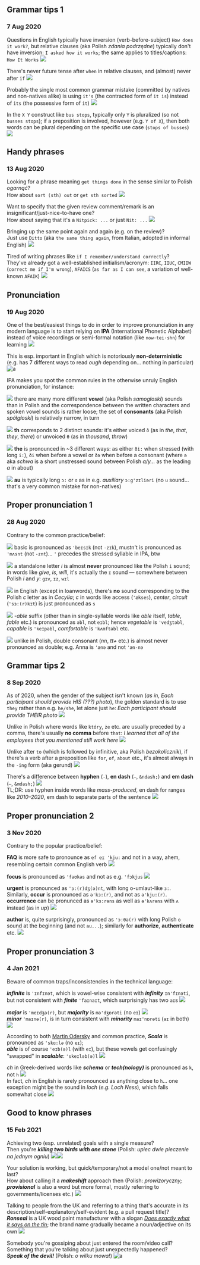 ## Grammar tips 1
### 7 Aug 2020

Questions in English typically have inversion (verb-before-subject) `How does it work?`,
but relative clauses (aka Polish _zdania podrzędne_) typically don't have inversion:
`I asked how it works`; the same applies to titles/captions: `How It Works` ![](arrows_counterclockwise)

There's never future tense after `when` in relative clauses, and (almost) never after `if` ![](crystal_ball)

Probably the single most common grammar mistake (committed by natives and non-natives alike)
is using `it's` (the contracted form of `it is`) instead of `its` (the possessive form of `it`) ![](it)

In the `X Y` construct like `bus stops`, typically only `Y` is pluralized (so not `busses stops`);
if a preposition is involved, however (e.g. `Y of X`), then both words can be plural
depending on the specific use case (`stops of busses`) ![](bus)


## Handy phrases
### 13 Aug 2020

Looking for a phrase meaning `get things done` in the sense similar to Polish _ogarnąć_? <br/>
How about `sort (sth) out` or `get sth sorted` ![](male-construction-worker)

Want to specify that the given review comment/remark is an insignificant/just-nice-to-have one? <br/>
How about saying that it's a `Nitpick: ...` or just `Nit: ...` ![](grammar-nazi)

Bringing up the same point again and again (e.g. on the review)? <br/>
Just use `Ditto` (aka `the same thing again`, from Italian, adopted in informal English) ![](it)

Tired of writing phrases like `if I remember/understand correctly`? <br/>
They've already got a well-established initialism/acronym: `IIRC`, `IIUC`, `CMIIW` (`correct me if I'm wrong`),
`AFAICS` (`as far as I can see`, a variation of well-known `AFAIK`) ![](writing_hand)


## Pronunciation
### 19 Aug 2020

One of the best/easiest things to do in order to improve pronunciation in any modern language
is to start relying on **IPA** (International Phonetic Alphabet) instead of voice recordings
or semi-formal notation (like `now·tei·shn`) for learning ![](beer)

This is esp. important in English which is notoriously **non-deterministic**
(e.g. has 7 different ways to read _ough_ depending on... nothing in particular) ![a](this_is_fine)

IPA makes you spot the common rules in the otherwise unruly English pronunciation, for instance:

![](one) there are many more different **vowel** (aka Polish _samogłoski_) sounds than in Polish
and the correspondence between the written characters and spoken vowel sounds is rather loose;
the set of **consonants** (aka Polish _spółgłoski_) is relatively narrow, in turn

![](two) **th** corresponds to 2 distinct sounds: it's either voiced `ð` (as in _the_, _that_, _they_, _there_)
or unvoiced `θ` (as in _thousand_, _throw_)

![](three) **the** is pronounced in ~3 different ways: as either `ði:` when stressed (with long `i:`),
`ði` when before a vowel or `ðə` when before a consonant (where `ə` aka _schwa_ is a
short unstressed sound between Polish _a/y..._ as the leading _a_ in about)

![](four) **au** is typically long `ɔ:` or `ɑ` as in e.g. _auxiliary_ `ɔ:ɡ'zɪliəri`
(no `u` sound... that's a very common mistake for non-natives)


## Proper pronunciation 1
### 28 Aug 2020

Contrary to the common practice/belief:

![](one) basic is pronounced as `'beɪsɪk` (not `-zɪk`), mustn't is pronounced as `'mʌsnt`
(not `-znt`)... `'` precedes the stressed syllable in IPA, btw

![](two) a standalone letter _i_ is almost **never** pronounced like the Polish `i` sound;
in words like _give_, _is_, _will_, it's actually the `ɪ` sound
— somewhere between Polish _i_ and _y_: `ɡɪv`, `ɪz`, `wɪl`

![](three) in English (except in loanwords), there's **no** sound corresponding to the Polish _c_
letter as in _Cecylia_; _c_ in words like access (`'ækses`), _center_, _circuit_ (`'sɜ:(r)kɪt`) is just pronounced as `s`

![](four) _-able_ suffix (other than in single-syllable words like _able_ itself, _table_, _fable_ etc.)
is pronounced as `əbl`, not `eɪbl`; hence _vegetable_ is `'vedʒtəbl`, _capable_ is `'keɪpəbl`, _comfortable_ is `'kʌmftəbl` etc.

![](five) unlike in Polish, double consonant (_nn_, _tt+_ etc.) is almost never pronounced as double;
e.g. Anna is `'ænə` and not `'æn-nə`


## Grammar tips 2
### 8 Sep 2020

As of 2020, when the gender of the subject isn't known (_as in, Each participant should provide HIS (???) photo_),
the golden standard is to use `they` rather than e.g. `he/she`, let alone just `he`:
_Each participant should provide THEIR photo_ ![](nooo-you-cant-just)

Unlike in Polish where words like `który`, `że` etc. are usually preceded by a comma,
there's usually **no comma** before `that`: _I learned that all of the employees that you mentioned still work here_ ![](semicolon)

Unlike after `to` (which is followed by infinitive, aka Polish _bezokolicznik_),
if there's a verb after a preposition like `for`, `of`, `about` etc.,
it's almost always in the `-ing` form (aka gerund) ![](to)

There's a difference between **hyphen** (`-`), **en dash** (`–`, `&ndash;`) and **em dash** (`—`, `&mdash;`) ![](nerd_face) <br/>
TL;DR: use hyphen inside words like _mass-produced_, en dash for ranges like _2010–2020_,
em dash to separate parts of the sentence ![](dash)


## Proper pronunciation 2
### 3 Nov 2020

Contrary to the popular practice/belief:

**FAQ** is more safe to pronounce as `ef eɪ 'kju:` and not in a way, ahem,
resembling certain common English verb ![](a-o-czym-mowa)

**focus** is pronounced as `'fəʊkəs` and not as e.g. `'fɔkjus` ![](mag)

**urgent** is pronounced as `'ɜ:(r)dʒ(ə)nt`, with long o-umlaut-like `ɜ:`. <br/>
Similarly, **occur** is pronounced as `ə'kɜ:(r)`, and not as `ə'kju:(r)`. <br/>
**occurrence** can be pronunced as `ə'kɜ:rəns` as well as `ə'kʌrəns` with `ʌ` instead (as in _up_) ![](mountain)

**author** is, quite surprisingly, pronounced as `'ɔːθə(r)` with long Polish `o` sound
at the beginning (and not `au...`); similarly for **authorize**, **authenticate** etc. ![](o)


## Proper pronunciation 3
### 4 Jan 2021

Beware of common traps/inconsistencies in the technical language:

_**infinite**_ is `'ɪnfɪnət`, which is vowel-wise consistent with _**infinity**_ `ɪn'fɪnəti`, <br/>
but not consistent with _**finite**_ `'faɪnaɪt`, which surprisingly has two `aɪ`s ![](infinity)

_**major**_ is `'meɪdʒə(r)`, but _**majority**_ is `mə'dʒɒrəti` (no `eɪ`) ![](hushed) <br/>
_**minor**_ `'maɪnə(r)`, is in turn consistent with _**minority**_ `maɪ'nɒrəti` (`aɪ` in both) ![](relieved)

According to both [Martin Odersky](https://en.wikipedia.org/wiki/Martin_Odersky)
and common practice, _**Scala**_ is pronounced as `'skɑ:lə` (no `eɪ`); <br/>
_**able**_ is of course `'eɪb(ə)l` (with `eɪ`), but these vowels get confusingly "swapped" in _**scalable**_: `'skeɪləb(ə)l` ![](scala)

_ch_ in Greek-derived words like _**schema**_ or _**tech(nology)**_ is pronounced as `k`, not `h` ![](flag-gr) <br/>
In fact, _ch_ in English is rarely pronounced as anything close to `h`... one exception might
be the sound in _loch_ (_e.g. Loch Ness_), which falls somewhat close ![](flag-scotland)


## Good to know phrases
### 15 Feb 2021

Achieving two (esp. unrelated) goals with a single measure? <br/>
Then you're _**killing two birds with one stone**_
(Polish: _upiec dwie pieczenie na jednym ogniu_) ![](poultry_leg)![](poultry_leg)

Your solution is working, but quick/temporary/not a model one/not meant to last? <br/>
How about calling it a _**makeshift**_ approach then
(Polish: _prowizoryczny; **provisional**_ is also a word but more formal,
mostly referring to governments/licenses etc.) ![](poorly-renovated-spurdo)

Talking to people from the UK and referring to a thing that's accurate in its
description/self-explanatory/self-evident (e.g. a pull request title)? <br/>
_**Ronseal**_ is a UK wood paint manufacturer with a slogan
_[Does exactly what it says on the tin](https://en.wikipedia.org/wiki/Does_exactly_what_it_says_on_the_tin)_;
the brand name gradually became a noun/adjective on its own ![](lower_left_paintbrush)

Somebody you're gossiping about just entered the room/video call?
Something that you're talking about just unexpectedly happened? <br/>
_**Speak of the devil!**_ (Polish: _o wilku mowa!_) ![a](evil-parrot)
